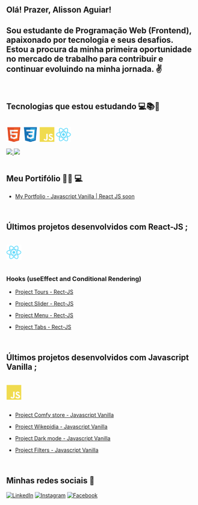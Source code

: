 ## Olá! Prazer, Alisson Aguiar!

## Sou estudante de Programação Web (Frontend), apaixonado por tecnologia e seus desafios. Estou a procura da minha primeira oportunidade no mercado de trabalho para contribuir e continuar evoluindo na minha jornada. ✌️

<br>

## Tecnologias que estou estudando 💻📚💙

<div style="display: inline_block"><br>
    <img  align="center" src="https://raw.githubusercontent.com/devicons/devicon/master/icons/html5/html5-original.svg" heigth="30" width="40"alt="HTML5">
    <img  align="center" src="https://raw.githubusercontent.com/devicons/devicon/master/icons/css3/css3-original.svg" heigth="30" width="40"alt="CSS3">
    <img  align="center" src="https://raw.githubusercontent.com/devicons/devicon/master/icons/javascript/javascript-plain.svg" heigth="30" width="40"alt="Javascript">
    <img  align="center" src="https://raw.githubusercontent.com/devicons/devicon/master/icons/react/react-original.svg" heigth="30" width="40"alt="React">
</div>

<br>

<div>
    <a href="https://github.com/alisson-aguiars2k">
    <img height="180em" src="https://github-readme-stats.vercel.app/api?username=alisson-aguiars2k&show_icons==true&theme=dracula&inclue_all_commits=true&count_private=true">
    <img height="180em" src="https://github-readme-stats.vercel.app/api/top-langs/?username=alisson-aguiars2k&layout=compact&langs_count=16&theme=dracula">
    </a>
</div><br>

## Meu Portifólio  👨‍🦱 💻

- [My Portfolio - Javascript Vanilla | React JS soon](https://alisson-aguiars2k.github.io/project_portfolio/)

<br>


## Últimos projetos desenvolvidos com React-JS ;

<br>

<div>
<img  align="center" src="https://raw.githubusercontent.com/devicons/devicon/master/icons/react/react-original.svg" heigth="30" width="40"alt="React">
</div>

<br>

### Hooks (useEffect and Conditional Rendering)

- [Project Tours - Rect-JS](https://alisson-aguiars2k.github.io/tours/)

- [Project Slider - Rect-JS](https://alisson-aguiars2k.github.io/slider/)

- [Project Menu - Rect-JS](https://alisson-aguiars2k.github.io/menu/)

- [Project Tabs - Rect-JS](https://alisson-aguiars2k.github.io/tabs/)


<br> 

## Últimos projetos desenvolvidos com Javascript Vanilla ;

<br>

<div><img  align="center" src="https://raw.githubusercontent.com/devicons/devicon/master/icons/javascript/javascript-plain.svg" heigth="30" width="40"alt="Javascript"></div>

<br>

- [Project Comfy store - Javascript Vanilla](https://alisson-aguiars2k.github.io/comfy-store/)

- [Project Wikepidia - Javascript Vanilla](https://alisson-aguiars2k.github.io/wikipedia/)

- [Project Dark mode - Javascript Vanilla](https://alisson-aguiars2k.github.io/dark-mode/)

- [Project Filters - Javascript Vanilla](https://alisson-aguiars2k.github.io/filters/)

<br>

## Minhas redes sociais 🔗

[![LinkedIn](https://img.shields.io/badge/LinkedIn-0077B5?style=for-the-badge&logo=linkedin&logoColor=white)](https://www.linkedin.com/in/alisson-aguiars2k/)
[![Instagram](https://img.shields.io/badge/Instagram-E4405F?style=for-the-badge&logo=instagram&logoColor=white)](https://www.instagram.com/alisson_aguiars2k/)
[![Facebook](https://img.shields.io/badge/Facebook-1877F2?style=for-the-badge&logo=facebook&logoColor=white)](https://www.facebook.com/alisson.rocha.7127)
